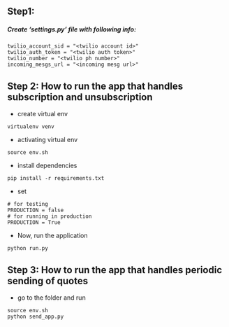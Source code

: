 Step1:
------
##### Create ‘settings.py’ file with following info:
```
twilio_account_sid = "<twilio account id>"
twilio_auth_token = "<twilio auth token>"
twilio_number = "<twilio ph number>"
incoming_mesgs_url = "<incoming mesg url>"

```

Step 2: How to run the app that handles subscription and unsubscription
----------
* create virtual env
```
virtualenv venv
```
* activating virtual env
```
source env.sh
```
* install dependencies
```
pip install -r requirements.txt
```
* set
```
# for testing
PRODUCTION = false
# for running in production
PRODUCTION = True
```
* Now, run the application
```
python run.py
```

Step 3:  How to run the app that handles periodic sending of quotes
---------
* go to the folder and run
```
source env.sh
python send_app.py
```
